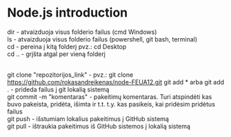# Node.js introduction

dir - atvaizduoja visus folderio failus (cmd Windows) <br/>
ls - atvaizduoja visus folderio failus (powershell, git bash, terminal) <br/>
cd - pereina į kitą folderį pvz.: cd Desktop <br/>
cd .. - grįšta atgal per vieną folderį <br/> <br/>

git clone "repozitorijos_link" - pvz.: git clone https://github.com/rokasandreikenas/node-FEUA12.git
git add \* arba git add . - prideda failus į git lokalią sistemą <br/>
git commit -m "komentaras" - pakeitimų komentaras. Turi atspindėti kas buvo pakeista, pridėta, išimta ir t.t. t.y. kas pasikeis, kai pridėsim pridėtus failus <br/>
git push - išstumiam lokalius pakeitimus į GitHub sistemą <br/>
git pull - ištraukia pakeitimus iš GitHub sistemos į lokalią sistemą
